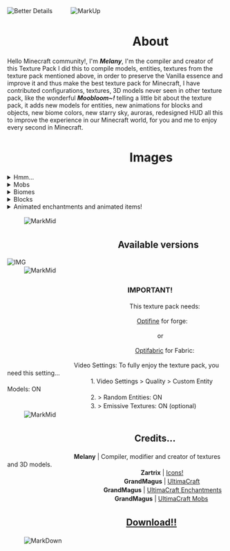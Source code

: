![Better Details](https://i.imgur.com/2xE3DHN.png)
ㅤㅤㅤ![MarkUp](https://i.imgur.com/Ax2PEYh.png)

# ㅤㅤㅤㅤㅤㅤㅤㅤㅤㅤㅤ  About

Hello Minecraft community!, I'm ***Melany***, I'm the compiler and creator of this Texture Pack I did this to compile models, entities, textures from the texture pack mentioned above, in order to preserve the Vanilla essence and improve it and thus make the best texture pack for Minecraft, I have contributed configurations, textures, 3D models never seen in other texture pack, like the wonderful ***Moobloom~!*** telling a little bit about the texture pack, it adds new models for entities, new animations for blocks and objects, new biome colors, new starry sky, auroras, redesigned HUD all this to improve the experience in our Minecraft world, for you and me to enjoy every second in Minecraft.

# ㅤㅤㅤㅤㅤㅤㅤㅤㅤㅤㅤImages
<details><summary>Hmm...</summary>
<p>

#### ㅤㅤㅤㅤㅤㅤㅤㅤㅤㅤㅤㅤㅤㅤㅤㅤㅤㅤㅤㅤㅤㅤㅤThat's it... a Moobloom!

![Moobloom](https://i.imgur.com/ypcSecF.jpeg)
</p>
</details>

<details><summary>Mobs</summary>
<p>

#### ㅤㅤㅤㅤㅤㅤㅤㅤㅤㅤㅤㅤㅤㅤㅤMobs with variants depending on biome or probability ✨.

![IMG](https://i.imgur.com/4yDvFzH.png)

#### ㅤㅤㅤㅤㅤㅤㅤㅤㅤㅤㅤㅤㅤㅤㅤㅤㅤㅤㅤㅤAurora and mobs on ice spikes.

![IMG](https://i.imgur.com/VlhxFMc.png)

#### ㅤㅤㅤㅤㅤㅤㅤㅤㅤㅤㅤㅤㅤㅤㅤㅤㅤㅤㅤㅤㅤㅤㅤDrowned in the ocean

![IMG](https://i.imgur.com/iGAps5D.png)

![IMG](https://i.imgur.com/2JceNBH.png)

![IMG](https://i.imgur.com/v6A1oiT.png)

#### ㅤㅤㅤㅤㅤㅤㅤㅤㅤㅤㅤㅤㅤㅤㅤㅤㅤㅤㅤㅤㅤㅤㅤPigs, cows and sheep!

![IMG](https://i.imgur.com/SB1qsAE.jpeg)

#### ㅤㅤㅤㅤㅤㅤㅤㅤㅤㅤㅤㅤㅤㅤㅤㅤㅤㅤㅤㅤㅤㅤㅤㅤㅤㅤㅤMuuu!

![IMG](https://i.imgur.com/Xg5CrIq.jpeg)

#### ㅤㅤㅤㅤㅤㅤㅤㅤㅤㅤㅤㅤㅤㅤㅤㅤㅤㅤㅤㅤㅤㅤㅤㅤㅤㅤChickens!

![IMG](https://i.imgur.com/DsyueSE.jpeg)

</p>
</details>

<details><summary>Biomes</summary>
<p>

#### ㅤㅤㅤㅤㅤㅤㅤㅤㅤㅤㅤㅤㅤㅤㅤㅤㅤㅤㅤㅤㅤㅤㅤㅤㅤㅤㅤFloral

![IMG](https://i.imgur.com/vCspVeb.png)

#### ㅤㅤㅤㅤㅤㅤㅤㅤㅤㅤㅤㅤㅤㅤㅤㅤㅤㅤㅤㅤㅤㅤㅤㅤㅤBirch Forest

![IMG](https://media.forgecdn.net/attachments/662/803/2023-05-16_17.png)

#### ㅤㅤㅤㅤㅤㅤㅤㅤㅤㅤㅤㅤㅤㅤㅤㅤㅤㅤㅤㅤㅤㅤㅤㅤㅤㅤSwamp

![IMG](https://i.imgur.com/JDG1F6B.jpg)
</p>
</details>

<details><summary>Blocks</summary>
<p>

#### ㅤㅤㅤㅤㅤㅤㅤㅤㅤㅤㅤㅤㅤㅤ3D blocks, connected textures, luminescence and more!

![IMG](https://i.imgur.com/WtsUkAX.jpg)

#### ㅤㅤㅤㅤㅤㅤㅤㅤㅤㅤㅤㅤㅤㅤㅤㅤㅤㅤㅤㅤㅤㅤㅤㅤㅤㅤㅤHoney!

![IMG](https://i.imgur.com/NiPJfBb.png)
</p>
</details>

<details><summary>Animated enchantments and animated items!</summary>
<p>

#### ㅤㅤㅤㅤㅤㅤㅤㅤㅤㅤㅤㅤㅤㅤㅤㅤㅤㅤAnimations in enchanted books and Items

ㅤㅤㅤㅤㅤㅤㅤㅤㅤ![IMG](https://i.ibb.co/9sT19tB/ezgif-3-102c4d87f8.gif)

#### ㅤㅤㅤㅤㅤㅤㅤㅤㅤㅤㅤㅤㅤㅤㅤㅤㅤㅤㅤㅤㅤAnimated and varied items

ㅤㅤㅤㅤㅤㅤㅤㅤㅤ![IMG](https://i.imgur.com/UdElclO.gif)
</p>
</details>

ㅤㅤㅤ![MarkMid](https://i.imgur.com/sUpjK34.png)

## ㅤㅤㅤㅤㅤㅤㅤㅤㅤㅤㅤㅤㅤ Available versions

![IMG](https://i.imgur.com/a0dWwRo.png)
<br>
ㅤㅤㅤ![MarkMid](https://i.imgur.com/sUpjK34.png)
### ㅤㅤㅤㅤㅤㅤㅤㅤㅤㅤㅤㅤㅤ ㅤㅤㅤㅤㅤ  IMPORTANT!

ㅤㅤㅤㅤㅤㅤㅤㅤㅤㅤㅤㅤㅤㅤㅤㅤㅤㅤㅤㅤㅤㅤThis texture pack needs:
 
ㅤㅤㅤㅤㅤㅤㅤㅤㅤㅤㅤㅤㅤㅤㅤㅤㅤㅤㅤㅤㅤㅤㅤ   [Optifine](https://optifine.net/downloads) for forge:

 
ㅤㅤㅤㅤㅤㅤㅤㅤㅤㅤㅤㅤㅤㅤㅤㅤㅤㅤㅤㅤㅤㅤㅤㅤㅤㅤㅤor
 
ㅤㅤㅤㅤㅤㅤㅤㅤㅤㅤㅤㅤㅤㅤㅤㅤㅤㅤㅤㅤㅤㅤㅤ[Optifabric](https://www.curseforge.com/minecraft/mc-mods/optifabric) for Fabric:

 
ㅤㅤㅤㅤㅤㅤㅤㅤㅤㅤㅤㅤVideo Settings: To fully enjoy the texture pack, you need this setting...
<br>ㅤㅤㅤㅤㅤㅤㅤㅤㅤㅤㅤㅤㅤㅤㅤ1. Video Settings > Quality > Custom Entity Models: ON
<br>ㅤㅤㅤㅤㅤㅤㅤㅤㅤㅤㅤㅤㅤㅤㅤ2. > Random Entities: ON
<br>ㅤㅤㅤㅤㅤㅤㅤㅤㅤㅤㅤㅤㅤㅤㅤ3. > Emissive Textures: ON (optional)
<br>
ㅤㅤㅤ![MarkMid](https://i.imgur.com/sUpjK34.png)

## ㅤㅤㅤㅤㅤㅤㅤㅤㅤㅤㅤㅤㅤ ㅤㅤCredits...

ㅤㅤㅤㅤㅤㅤㅤㅤㅤㅤㅤㅤ**Melany** | Compiler, modifier and creator of textures and 3D models.
<br>
ㅤㅤㅤㅤㅤㅤㅤㅤㅤㅤㅤㅤㅤㅤㅤㅤㅤㅤㅤㅤㅤㅤㅤㅤ**Zartrix** | [Icons!](https://www.curseforge.com/minecraft/texture-packs/icons)
<br>
ㅤㅤㅤㅤㅤㅤㅤㅤㅤㅤㅤㅤㅤㅤㅤㅤㅤㅤㅤㅤㅤ**GrandMagus** | [UltimaCraft](https://www.curseforge.com/minecraft/texture-packs/ultimacraft)
<br>
ㅤㅤㅤㅤㅤㅤㅤㅤㅤㅤㅤㅤㅤㅤㅤㅤㅤ  **GrandMagus** | [UltimaCraft Enchantments](https://www.curseforge.com/minecraft/texture-packs/ultimacraft-enchantments)
<br>
ㅤㅤㅤㅤㅤㅤㅤㅤㅤㅤㅤㅤㅤㅤㅤㅤㅤㅤㅤ  **GrandMagus** | [UltimaCraft Mobs](https://www.curseforge.com/minecraft/texture-packs/ultimacraft-mobs)
<br>
## ㅤㅤㅤㅤㅤㅤㅤㅤㅤㅤㅤㅤㅤ ㅤ[Download!!](https://github.com/MelanyCoffee/Better_Details/releases/tag/Version)

ㅤㅤㅤ![MarkDown](https://i.imgur.com/J4FPDFd.png)
